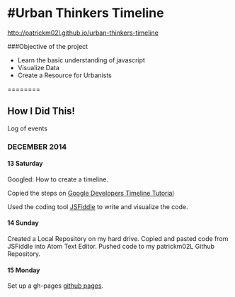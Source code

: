 #Urban Thinkers Timeline
=======================
http://patrickm02l.github.io/urban-thinkers-timeline

###Objective of the project

* Learn the basic understanding of javascript
* Visualize Data
* Create a Resource for Urbanists

========

## How I Did This!
Log of events

### DECEMBER 2014
#### 13 Saturday

Googled: How to create a timeline. 

Copied the steps on [Google Developers Timeline Tutorial](https://developers.google.com/chart/interactive/docs/gallery/timeline)

Used the coding tool [JSFiddle](http://jsfiddle.net/patrickm02L/bv8w7mva/24/) to write and visualize the code.

#### 14 Sunday

Created a Local Repository on my hard drive. Copied and pasted code from JSFiddle into Atom Text Editor. Pushed code to my patrickm02L Github Repository. 

#### 15 Monday

Set up a gh-pages [github pages](https://pages.github.com/).
